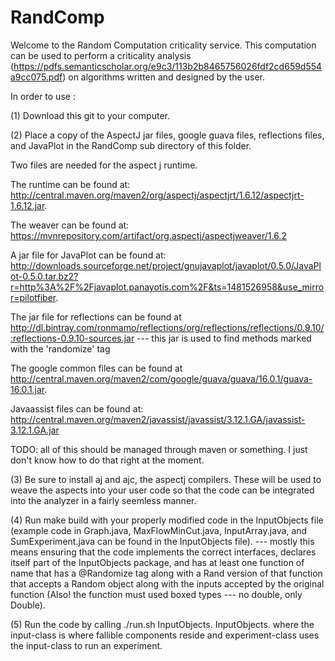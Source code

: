 # RandComp

Welcome to the Random Computation criticality service. This computation can be used to perform a criticality analysis (https://pdfs.semanticscholar.org/e9c3/113b2b8465756026fdf2cd659d554a9cc075.pdf) on algorithms written and designed by the user. 

In order to use :

(1) Download this git to your computer. 

(2) Place a copy of the AspectJ jar files, google guava files, reflections files, and JavaPlot in the RandComp sub directory of this folder. 

Two files are needed for the aspect j runtime. 

The runtime can be found at: http://central.maven.org/maven2/org/aspectj/aspectjrt/1.6.12/aspectjrt-1.6.12.jar. 

The weaver can be found at: https://mvnrepository.com/artifact/org.aspectj/aspectjweaver/1.6.2

A jar file for JavaPlot can be found at: http://downloads.sourceforge.net/project/gnujavaplot/javaplot/0.5.0/JavaPlot-0.5.0.tar.bz2?r=http%3A%2F%2Fjavaplot.panayotis.com%2F&ts=1481526958&use_mirror=pilotfiber.

The jar file for reflections can be found at http://dl.bintray.com/ronmamo/reflections/org/reflections/reflections/0.9.10/:reflections-0.9.10-sources.jar --- this jar is used to find methods marked with the 'randomize' tag

The google common files can be found at http://central.maven.org/maven2/com/google/guava/guava/16.0.1/guava-16.0.1.jar.

Javaassist files can be found at: http://central.maven.org/maven2/javassist/javassist/3.12.1.GA/javassist-3.12.1.GA.jar

TODO: all of this should be managed through maven or something. I just don't know how to do that right at the moment.

(3) Be sure to install aj and ajc, the aspectj compilers. These will be used to weave the aspects into your user code so that the code can be integrated into the analyzer in a fairly seemless manner. 

(4) Run make build with your properly modified code in the InputObjects file (example code in Graph.java, MaxFlowMinCut.java, InputArray.java, and SumExperiment.java can be found in the InputObjects file). --- mostly this means ensuring that the code implements the correct interfaces, declares itself part of the InputObjects package, and has at least one function of name <function-name> that has a @Randomize tag along with a <function-name>Rand version of that function that accepts a Random object along with the inputs accepted by the original function (Also! the function must used boxed types --- no double, only Double). 

(5) Run the code by calling ./run.sh InputObjects.<input-class> InputObjects.<experiment-class> where the input-class is where fallible components reside and experiment-class uses the input-class to run an experiment. 
